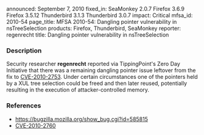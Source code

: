 announced: September 7, 2010
fixed_in: SeaMonkey 2.0.7
          Firefox 3.6.9
          Firefox 3.5.12
          Thunderbird 3.1.3
          Thunderbird 3.0.7
impact: Critical
mfsa_id: 2010-54
page_title: MFSA 2010-54: Dangling pointer vulnerability in nsTreeSelection
products: Firefox, Thunderbird, SeaMonkey
reporter: regenrecht
title: Dangling pointer vulnerability in nsTreeSelection

<h3>Description</h3>

<p>Security researcher <strong>regenrecht</strong> reported via
TippingPoint's Zero Day Initiative that there was a remaining dangling
pointer issue leftover from the fix
to <a href="http://cve.mitre.org/cgi-bin/cvename.cgi?name=CVE-2010-2753">CVE-2010-2753</a>.
Under certain circumstances one of the pointers held by a XUL tree
selection could be freed and then later reused, potentially resulting
in the execution of attacker-controlled memory.</p>

<h3>References</h3>

<ul>
  <li><a href="https://bugzilla.mozilla.org/show_bug.cgi?id=585815">https://bugzilla.mozilla.org/show_bug.cgi?id=585815</a></li>
  <li><a class="ex-ref" href="http://cve.mitre.org/cgi-bin/cvename.cgi?name=CVE-2010-2760">CVE-2010-2760</a></li>
</ul>




